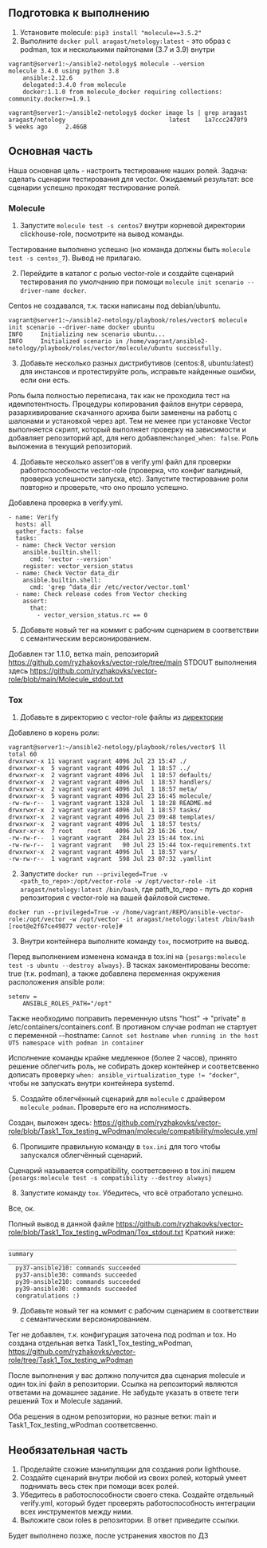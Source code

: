

## Подготовка к выполнению
1. Установите molecule: `pip3 install "molecule==3.5.2"`
2. Выполните `docker pull aragast/netology:latest` -  это образ с podman, tox и несколькими пайтонами (3.7 и 3.9) внутри

```
vagrant@server1:~/ansible2-netology$ molecule --version
molecule 3.4.0 using python 3.8
    ansible:2.12.6
    delegated:3.4.0 from molecule
    docker:1.1.0 from molecule_docker requiring collections: community.docker>=1.9.1

vagrant@server1:~/ansible2-netology$ docker image ls | grep aragast
aragast/netology                             latest    1a7ccc2470f9   5 weeks ago     2.46GB
```

## Основная часть

Наша основная цель - настроить тестирование наших ролей. Задача: сделать сценарии тестирования для vector. Ожидаемый результат: все сценарии успешно проходят тестирование ролей.

### Molecule

1. Запустите  `molecule test -s centos7` внутри корневой директории clickhouse-role, посмотрите на вывод команды.

Тестирование выполнено успешно (но команда должны быть `molecule test -s centos_7`). Вывод не прилагаю.

2. Перейдите в каталог с ролью vector-role и создайте сценарий тестирования по умолчанию при помощи `molecule init scenario --driver-name docker`.

Centos не создавался, т.к. таски написаны под debian/ubuntu. 
```
vagrant@server1:~/ansible2-netology/playbook/roles/vector$ molecule init scenario --driver-name docker ubuntu
INFO     Initializing new scenario ubuntu...
INFO     Initialized scenario in /home/vagrant/ansible2-netology/playbook/roles/vector/molecule/ubuntu successfully.
```

3. Добавьте несколько разных дистрибутивов (centos:8, ubuntu:latest) для инстансов и протестируйте роль, исправьте найденные ошибки, если они есть.

Роль была полностью переписана, так как не проходила тест на идемпотентность. Процедуры копирования файлов внутри сервера, разархивирование скачанного архива были заменены на работц с шалонами и установкой через apt. Тем не менее при установке Vector выполняется скрипт, который выполняет проверку на зависимости и добавляет репозиторий apt, для него добавлен`changed_when: false`.
Роль выложениа в текущий репозиторий.

4. Добавьте несколько assert'ов в verify.yml файл для  проверки работоспособности vector-role (проверка, что конфиг валидный, проверка успешности запуска, etc). Запустите тестирование роли повторно и проверьте, что оно прошло успешно.

Добавлена проверка в verify.yml.

```
- name: Verify
  hosts: all
  gather_facts: false
  tasks:
  - name: Check Vector version
    ansible.builtin.shell: 
      cmd: 'vector --version'
    register: vector_version_status  
  - name: Check Vector data_dir
    ansible.builtin.shell: 
      cmd: 'grep ^data_dir /etc/vector/vector.toml'
  - name: Check release codes from Vector checking 
    assert:
      that: 
        - vector_version_status.rc == 0
```

5. Добавьте новый тег на коммит с рабочим сценарием в соответствии с семантическим версионированием.

Добавлен тэг 1.1.0, ветка main, репозиторий https://github.com/ryzhakovks/vector-role/tree/main
STDOUT выполнения здесь https://github.com/ryzhakovks/vector-role/blob/main/Molecule_stdout.txt

### Tox

1. Добавьте в директорию с vector-role файлы из [директории](./example)

Добавлено в корень роли:
```
vagrant@server1:~/ansible2-netology/playbook/roles/vector$ ll
total 60
drwxrwxr-x 11 vagrant vagrant 4096 Jul 23 15:47 ./
drwxrwxr-x  5 vagrant vagrant 4096 Jul  1 18:57 ../
drwxrwxr-x  2 vagrant vagrant 4096 Jul  1 18:57 defaults/
drwxrwxr-x  2 vagrant vagrant 4096 Jul  1 18:57 handlers/
drwxrwxr-x  2 vagrant vagrant 4096 Jul  1 18:57 meta/
drwxrwxr-x  5 vagrant vagrant 4096 Jul 23 16:45 molecule/
-rw-rw-r--  1 vagrant vagrant 1328 Jul  1 18:28 README.md
drwxrwxr-x  2 vagrant vagrant 4096 Jul  1 18:57 tasks/
drwxrwxr-x  2 vagrant vagrant 4096 Jul 23 09:48 templates/
drwxrwxr-x  2 vagrant vagrant 4096 Jul  1 18:57 tests/
drwxr-xr-x  7 root    root    4096 Jul 23 16:26 .tox/
-rw-rw-r--  1 vagrant vagrant  284 Jul 23 15:44 tox.ini
-rw-rw-r--  1 vagrant vagrant   90 Jul 23 15:44 tox-requirements.txt
drwxrwxr-x  2 vagrant vagrant 4096 Jul  1 18:57 vars/
-rw-rw-r--  1 vagrant vagrant  598 Jul 23 07:32 .yamllint
```

2. Запустите `docker run --privileged=True -v <path_to_repo>:/opt/vector-role -w /opt/vector-role -it aragast/netology:latest /bin/bash`, где path_to_repo - путь до корня репозитория с vector-role на вашей файловой системе.

```
docker run --privileged=True -v /home/vagrant/REPO/ansible-vector-role:/opt/vector -w /opt/vector -it aragast/netology:latest /bin/bash
[root@e2f67ce49877 vector-role]#
```

3. Внутри контейнера выполните команду `tox`, посмотрите на вывод.

Перед выполнением изменена команда в tox.ini на `{posargs:molecule test -s ubuntu --destroy always}`. В тасках закоментированы become: true (т.к. podman), а также добавлена переменная окружения расположения ansible роли:

```
setenv = 
    ANSIBLE_ROLES_PATH="/opt"
```

Также необходимо поправить переменную utsns "host" -> "private" в /etc/containers/containers.conf.
В противном случае podman не стартует с переменной --hostname: `Cannot set hostname when running in the host UTS namespace with podman in container`

Исполнение команды крайне медленное (более 2 часов), принято решение облегчить роль, не собирать докер контейнер и соответсвенно дописать проверку `when: ansible_virtualization_type != "docker"`, чтобы не запускать внутри контейнера systemd.

5. Создайте облегчённый сценарий для `molecule` с драйвером `molecule_podman`. Проверьте его на исполнимость.

Создан, выложен здесь: https://github.com/ryzhakovks/vector-role/blob/Task1_Tox_testing_wPodman/molecule/compatibility/molecule.yml

6. Пропишите правильную команду в `tox.ini` для того чтобы запускался облегчённый сценарий.

Сценарий называется compatibility, соответсвенно в tox.ini пишем `{posargs:molecule test -s compatibility --destroy always}`

8. Запустите команду `tox`. Убедитесь, что всё отработало успешно.

Все, ок. 

Полный вывод в данной файле https://github.com/ryzhakovks/vector-role/blob/Task1_Tox_testing_wPodman/Tox_stdout.txt
Краткий ниже:

```
________________________________________________________________ summary ________________________________________________________________
  py37-ansible210: commands succeeded
  py37-ansible30: commands succeeded
  py39-ansible210: commands succeeded
  py39-ansible30: commands succeeded
  congratulations :)
```

9. Добавьте новый тег на коммит с рабочим сценарием в соответствии с семантическим версионированием.

Тег не добавлен, т.к. конфигурация заточена под podman и tox. Но создана отдельная ветка Task1_Tox_testing_wPodman, https://github.com/ryzhakovks/vector-role/tree/Task1_Tox_testing_wPodman 

После выполнения у вас должно получится два сценария molecule и один tox.ini файл в репозитории. Ссылка на репозиторий являются ответами на домашнее задание. Не забудьте указать в ответе теги решений Tox и Molecule заданий.

Оба решения в одном репозитории, но разные ветки: main и Task1_Tox_testing_wPodman соответсвенно. 

## Необязательная часть

1. Проделайте схожие манипуляции для создания роли lighthouse.
2. Создайте сценарий внутри любой из своих ролей, который умеет поднимать весь стек при помощи всех ролей.
3. Убедитесь в работоспособности своего стека. Создайте отдельный verify.yml, который будет проверять работоспособность интеграции всех инструментов между ними.
4. Выложите свои roles в репозитории. В ответ приведите ссылки.

Будет выполнено позже, после устранения хвостов по ДЗ
